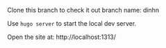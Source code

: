 Clone this branch to check it out branch name: dinhn

Use `hugo server` to start the local dev server.

Open the site at: http://localhost:1313/
